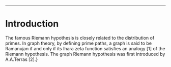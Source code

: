 ---
# Introduction
The famous Riemann hypothesis is closely related to the distribution of primes. In graph theory, by defining prime paths, a graph is said to be Ramanujan if and only if its Ihara zeta function satisfies an analogy  $[1]$ of the Riemann hypothesis. The graph Riemann hypothesis was first introduced by A.A.Terras $[2]$.}

